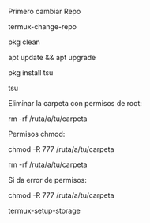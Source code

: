 Primero cambiar Repo

termux-change-repo

pkg clean

apt update && apt upgrade

pkg install tsu

tsu

Eliminar la carpeta con permisos de root:

rm -rf /ruta/a/tu/carpeta

Permisos chmod:

chmod -R 777 /ruta/a/tu/carpeta


rm -rf /ruta/a/tu/carpeta

Si da error de permisos: 

chmod -R 777 /ruta/a/tu/carpeta

termux-setup-storage




